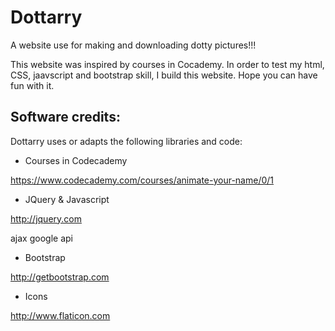 # Dottarry
A website use for making and downloading dotty pictures!!!

This website was inspired by courses in Cocademy. In order to test my html, CSS, jaavscript and bootstrap skill, I build this website. Hope you can have fun with it.

Software credits:
-------------------------------------------------------------------------------
Dottarry uses or adapts the following libraries and code:

 - Courses in Codecademy
 
  https://www.codecademy.com/courses/animate-your-name/0/1

 - JQuery & Javascript
 
  http://jquery.com

  ajax google api

 - Bootstrap
 
  http://getbootstrap.com

 - Icons
 
  http://www.flaticon.com

